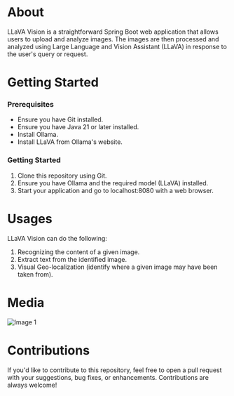 # About 
LLaVA Vision is a straightforward Spring Boot web application that allows users to upload and analyze images. The images are then processed and analyzed using Large Language and Vision Assistant (LLaVA) in response to the user's query or request.

# Getting Started 

### Prerequisites
* Ensure you have Git installed.
* Ensure you have Java 21 or later installed.
* Install Ollama.
* Install LLaVA from Ollama's website.

### Getting Started
1. Clone this repository using Git.
2. Ensure you have Ollama and the required model (LLaVA) installed.
3. Start your application and go to localhost:8080 with a web browser.
 
# Usages
LLaVA Vision can do the following:
1. Recognizing the content of a given image.
2. Extract text from the identified image.
3. Visual Geo-localization (identify where a given image may have been taken from).

# Media 
![Image 1](https://i.imgur.com/lbMnNuv.png)

# Contributions 
If you'd like to contribute to this repository, feel free to open a pull request with your suggestions, bug fixes, or enhancements. Contributions are always welcome!
